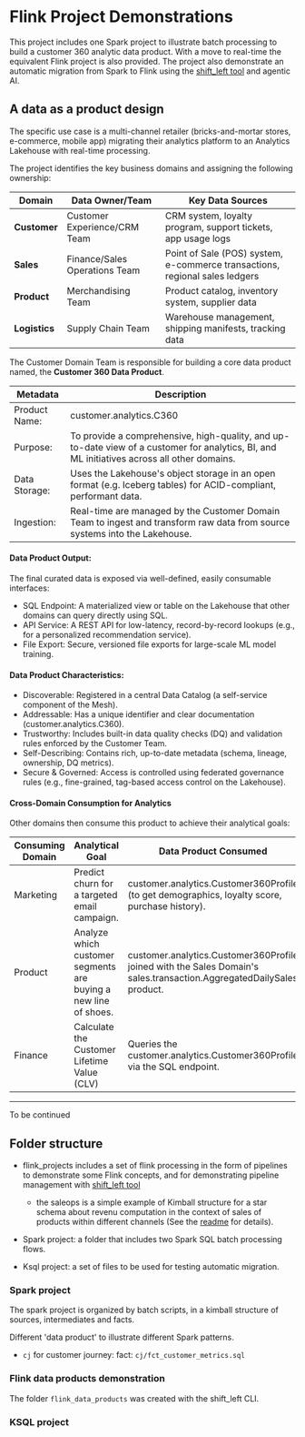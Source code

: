 # Flink Project Demonstrations

This project includes one Spark project to illustrate batch processing to build a customer 360 analytic data product. With a move to real-time the equivalent Flink project is also provided. The project also demonstrate an automatic migration from Spark to Flink using the [shift_left tool](https://jbcodeforce.github.io/shift_left_utils/coding/llm_based_translation/) and agentic AI.

## A data as a product design

The specific use case is a multi-channel retailer (bricks-and-mortar stores, e-commerce, mobile app) migrating their analytics platform to an Analytics Lakehouse with real-time processing.

The project identifies the key business domains and assigning the following ownership:

| Domain	|Data Owner/Team	|Key Data Sources|
| --- | --- | --- |
| **Customer**	| Customer Experience/CRM Team	| CRM system, loyalty program, support tickets, app usage logs |
| **Sales**	| Finance/Sales Operations Team	 |Point of Sale (POS) system, e-commerce transactions, regional sales ledgers |
| **Product** |	Merchandising Team	| Product catalog, inventory system, supplier data |
| **Logistics**	| Supply Chain Team	| Warehouse management, shipping manifests, tracking data |

The Customer Domain Team is responsible for building a core data product named, the **Customer 360 Data Product**.

| Metadata | Description | 
| --- | --- | 
| Product Name: | customer.analytics.C360 |
| Purpose: | To provide a comprehensive, high-quality, and up-to-date view of a customer for analytics, BI, and ML initiatives across all other domains. |
| Data Storage: | Uses the Lakehouse's object storage in an open format (e.g. Iceberg tables) for ACID-compliant, performant data.|
| Ingestion: | Real-time are managed by the Customer Domain Team to ingest and transform raw data from source systems into the Lakehouse. |

#### Data Product Output:

The final curated data is exposed via well-defined, easily consumable interfaces: 

* SQL Endpoint: A materialized view or table on the Lakehouse that other domains can query directly using SQL.
* API Service: A REST API for low-latency, record-by-record lookups (e.g., for a personalized recommendation service).
* File Export: Secure, versioned file exports for large-scale ML model training.

#### Data Product Characteristics:

* Discoverable: Registered in a central Data Catalog (a self-service component of the Mesh).
* Addressable: Has a unique identifier and clear documentation (customer.analytics.C360).
* Trustworthy: Includes built-in data quality checks (DQ) and validation rules enforced by the Customer Team.
* Self-Describing: Contains rich, up-to-date metadata (schema, lineage, ownership, DQ metrics).
* Secure & Governed: Access is controlled using federated governance rules (e.g., fine-grained, tag-based access control on the Lakehouse).

#### Cross-Domain Consumption for Analytics

Other domains then consume this product to achieve their analytical goals:

| Consuming Domain | Analytical Goal |Data Product Consumed
| --- | --- | --- |
| Marketing	| Predict churn for a targeted email campaign. |	customer.analytics.Customer360Profile (to get demographics, loyalty score, purchase history).|
| Product |	Analyze which customer segments are buying a new line of shoes. | customer.analytics.Customer360Profile joined with the Sales Domain's sales.transaction.AggregatedDailySales product.|
| Finance |	Calculate the Customer Lifetime Value (CLV) |	Queries the customer.analytics.Customer360Profile via the SQL endpoint. |

---

To be continued

## Folder structure

* flink_projects includes a set of flink processing in the form of pipelines to demonstrate some Flink concepts, and for demonstrating pipeline management with [shift_left tool](https://jbcodeforce.github.io/shift_left_utils/pipeline_mgr/)

    * the saleops is a simple example of Kimball structure for a star schema about revenu computation in the context of sales of products within different channels (See the [readme](./flink_data_products/pipelines/facts/saleops/fct_revenu/readme.md) for details). 
* Spark project: a folder that includes two Spark SQL batch processing flows.
* Ksql project: a set of files to be used for testing automatic migration.


### Spark project

The spark project is organized by batch scripts, in a kimball structure of sources, intermediates and facts.

Different 'data product' to illustrate different Spark patterns.

* `cj` for customer journey: fact: `cj/fct_customer_metrics.sql` 

### Flink data products demonstration

The folder `flink_data_products` was created with the shift_left CLI.


### KSQL project